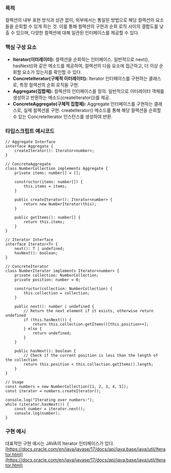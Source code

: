### 목적

컬랙션의 내부 표현 방식과 상관 없이, 외부에서는 통일된 방법으로 해당 컬렉션의 요소들을 순회할 수 있게 하는 것. 이를 통해 컬렉션의 구현과 순회 로직 사이의 결합도를 낮출 수 있으며, 다양한 컬렉션에 대해 일관된 인터페이스를 제공할 수 있다.

### 핵심 구성 요소

-   **Iterator(이터레이터):** 컬렉션을 순회하는 인터페이스. 일반적으로 next(), hasNext()와 같은 메소드를 제공하여, 컬렉션의 다음 요소에 접근하고, 더 이상 순회할 요소가 있는지를 확인할 수 있다.
-   **ConcreteIterator(구체적 이터레이터):** Iterator 인터페이스를 구현하는 클래스로, 특정 컬렉션의 순회 로직을 구현.
-   **Aggregate(집합체):** 컬렉션의 인터페이스를 정의. 일반적으로 이터레이터 객체를 생성하고 반환하는 메소드(createIterator())를 제공.
-   **ConcreteAggregate(구체적 집합체):** Aggregate 인터페이스를 구현하는 클래스로, 실제 컬렉션을 구현. createIterator() 메소드를 통해 해당 컬렉션을 순회할 수 있는 ConcreteIterator 인스턴스를 생성하여 반환.

### 타입스크립트 예시코드

```
// Aggregate Interface
interface Aggregate {
    createIterator(): Iterator<number>;
}

// ConcreteAggregate
class NumberCollection implements Aggregate {
    private items: number[] = [];

    constructor(items: number[]) {
        this.items = items;
    }

    public createIterator(): Iterator<number> {
        return new NumberIterator(this);
    }

    public getItems(): number[] {
        return this.items;
    }
}

// Iterator Interface
interface Iterator<T> {
    next(): T | undefined;
    hasNext(): boolean;
}

// ConcreteIterator
class NumberIterator implements Iterator<number> {
    private collection: NumberCollection;
    private position: number = 0;

    constructor(collection: NumberCollection) {
        this.collection = collection;
    }

    public next(): number | undefined {
        // Return the next element if it exists, otherwise return undefined
        if (this.hasNext()) {
            return this.collection.getItems()[this.position++];
        } else {
            return undefined;
        }
    }

    public hasNext(): boolean {
        // Check if the current position is less than the length of the collection
        return this.position < this.collection.getItems().length;
    }
}

// Usage
const numbers = new NumberCollection([1, 2, 3, 4, 5]);
const iterator = numbers.createIterator();

console.log("Iterating over numbers:");
while (iterator.hasNext()) {
    const number = iterator.next();
    console.log(number);
}
```

### 구현 예시

대표적인 구현 예시는 JAVA의 Iterator 인터페이스가 있다.  
[https://docs.oracle.com/en/java/javase/17/docs/api/java.base/java/util/Iterator.html](https://docs.oracle.com/en/java/javase/17/docs/api/java.base/java/util/Iterator.html)
